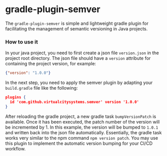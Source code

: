 # gradle-plugin-semver
The `gradle-plugin-semver` is simple and lightweight gradle plugin for facilitating the management of semantic versioning in Java projects.

###  How to use it
In your java project, you need to first create a json file `version.json` in the project root directory. The json file should have a `version`
attribute for containing the project version, for example:

``` json
{"version": "1.0.0"}
```

In the next step, you need to apply the semver plugin by adapting your `build.gradle` file like the following:

``` json
plugins {
  id 'com.github.virtualcitysystems.semver' version '1.0.0'
}
```

After reloading the gradle project, a new gradle task `bumpVersionPatch` is available. Once it has been executed, the patch number of the version will be incremented by 1. In this example, the version
will be bumped to `1.0.1` and written back into the json file automatically. Essentially, the gradle task works very similar to the npm command `npm version patch`. You may use this plugin to implement
the automatic version bumping for your CI/CD workflow. 